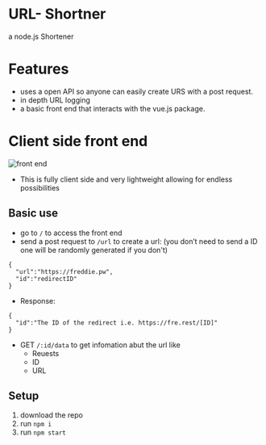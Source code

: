 # URL- Shortner
a node.js Shortener

# Features
* uses a open API so anyone can easily create URS with a post request.
* in depth URL logging
* a basic front end that interacts with the vue.js package.

# Client side front end
![front end](https://cdn.discordapp.com/attachments/738840097218101309/745433534683939006/unknown.png) 
* This is fully client side and very lightweight allowing for endless possibilities 
## Basic use
* go to `/` to access the front end
* send a post request to `/url` to create a url: (you don’t need to send a ID one will be randomly generated if you don't)
```
{
  "url":"https://freddie.pw",
  "id":"redirectID"
}
```
* Response:
```
{
  "id":"The ID of the redirect i.e. https://fre.rest/[ID]"
}
```
* GET `/:id/data` to get infomation abut the url like 
  * Reuests
  * ID
  * URL

## Setup
1. download the repo
1. run `npm i`
1. run `npm start`


